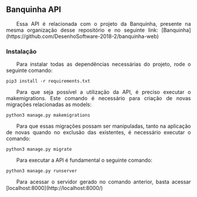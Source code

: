 ## Banquinha API

<p align="justify">&emsp;&emsp;Essa API é relacionada com o projeto da Banquinha, presente na mesma organização desse repositório e no seguinte link:
[Banquinha](https://github.com/DesenhoSoftware-2018-2/banquinha-web)</p>

### Instalação

<p align="justify">&emsp;&emsp;Para instalar todas as dependências necessárias do projeto, rode o seguinte comando:</p>

```
pip3 install -r requirements.txt
```

<p align="justify">&emsp;&emsp;Para que seja possível a utilização da API, é preciso executar o makemigrations. Este comando é necessário para criação de novas migrações relacionadas as models:</p>

```
python3 manage.py makemigrations
```

<p align="justify">&emsp;&emsp;Para que essas migrações possam ser manipuladas, tanto na aplicação de novas quando no exclusão das existentes, é necessário executar o comando:</p>

```
python3 manage.py migrate
```

<p align="justify">&emsp;&emsp;Para executar a API é fundamental o seguinte comando: </p>

```
python3 manage.py runserver
```

<p align="justify">&emsp;&emsp;Para acessar o servidor gerado no comando anterior, basta acessar [localhost:8000](http://localhost:8000/)</p>
